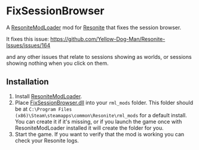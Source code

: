 # FixSessionBrowser

A [ResoniteModLoader](https://github.com/resonite-modding-group/ResoniteModLoader) mod for [Resonite](https://resonite.com/) that fixes the session browser.

It fixes this issue: https://github.com/Yellow-Dog-Man/Resonite-Issues/issues/164

and any other issues that relate to sessions showing as worlds, or sessions showing nothing when you click on them.

## Installation
1. Install [ResoniteModLoader](https://github.com/resonite-modding-group/ResoniteModLoader).
1. Place [FixSessionBrowser.dll](https://github.com/Nytra/ResoniteFixSessionBrowser/releases/latest/download/FixSessionBrowser.dll) into your `rml_mods` folder. This folder should be at `C:\Program Files (x86)\Steam\steamapps\common\Resonite\rml_mods` for a default install. You can create it if it's missing, or if you launch the game once with ResoniteModLoader installed it will create the folder for you.
1. Start the game. If you want to verify that the mod is working you can check your Resonite logs.
